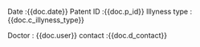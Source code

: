 Date :{{doc.date}}
Patent ID :{{doc.p_id}}
Illyness type :{{doc.c_illyness_type}}

Doctor : {{doc.user}}
contact :{{doc.d_contact}}